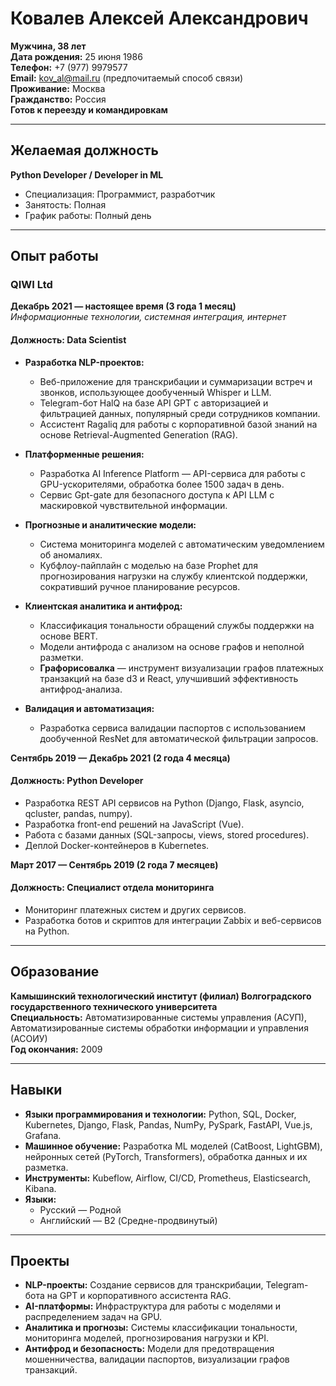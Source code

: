 # Ковалев Алексей Александрович
**Мужчина, 38 лет**  
**Дата рождения:** 25 июня 1986  
**Телефон:** +7 (977) 9979577  
**Email:** [kov_al@mail.ru](mailto:kov_al@mail.ru) (предпочитаемый способ связи)  
**Проживание:** Москва  
**Гражданство:** Россия  
**Готов к переезду и командировкам**

---

## Желаемая должность
**Python Developer / Developer in ML**  
- Специализация: Программист, разработчик  
- Занятость: Полная  
- График работы: Полный день  

---

## Опыт работы
### **QIWI Ltd**  
**Декабрь 2021 — настоящее время (3 года 1 месяц)**  
*Информационные технологии, системная интеграция, интернет*  
#### Должность: Data Scientist  
- **Разработка NLP-проектов:**
  - Веб-приложение для транскрибации и суммаризации встреч и звонков, использующее дообученный Whisper и LLM.
  - Telegram-бот HalQ на базе API GPT с авторизацией и фильтрацией данных, популярный среди сотрудников компании.
  - Ассистент Ragaliq для работы с корпоративной базой знаний на основе Retrieval-Augmented Generation (RAG).

- **Платформенные решения:**
  - Разработка AI Inference Platform — API-сервиса для работы с GPU-ускорителями, обработка более 1500 задач в день.
  - Сервис Gpt-gate для безопасного доступа к API LLM с маскировкой чувствительной информации.

- **Прогнозные и аналитические модели:**
  - Система мониторинга моделей с автоматическим уведомлением об аномалиях.
  - Кубфлоу-пайплайн с моделью на базе Prophet для прогнозирования нагрузки на службу клиентской поддержки, сокративший ручное планирование ресурсов.

- **Клиентская аналитика и антифрод:**
  - Классификация тональности обращений службы поддержки на основе BERT.
  - Модели антифрода с анализом на основе графов и неполной разметки.
  - **Графорисовалка** — инструмент визуализации графов платежных транзакций на базе d3 и React, улучшивший эффективность антифрод-анализа.

- **Валидация и автоматизация:**
  - Разработка сервиса валидации паспортов с использованием дообученной ResNet для автоматической фильтрации запросов.

**Сентябрь 2019 — Декабрь 2021 (2 года 4 месяца)**  
#### Должность: Python Developer  
- Разработка REST API сервисов на Python (Django, Flask, asyncio, qcluster, pandas, numpy).  
- Разработка front-end решений на JavaScript (Vue).  
- Работа с базами данных (SQL-запросы, views, stored procedures).  
- Деплой Docker-контейнеров в Kubernetes.  

**Март 2017 — Сентябрь 2019 (2 года 7 месяцев)**  
#### Должность: Специалист отдела мониторинга  
- Мониторинг платежных систем и других сервисов.  
- Разработка ботов и скриптов для интеграции Zabbix и веб-сервисов на Python.  

---

## Образование
**Камышинский технологический институт (филиал) Волгоградского государственного технического университета**  
**Специальность:** Автоматизированные системы управления (АСУП), Автоматизированные системы обработки информации и управления (АСОИУ)  
**Год окончания:** 2009

---

## Навыки
- **Языки программирования и технологии:** Python, SQL, Docker, Kubernetes, Django, Flask, Pandas, NumPy, PySpark, FastAPI, Vue.js, Grafana.  
- **Машинное обучение:** Разработка ML моделей (CatBoost, LightGBM), нейронных сетей (PyTorch, Transformers), обработка данных и их разметка.  
- **Инструменты:** Kubeflow, Airflow, CI/CD, Prometheus, Elasticsearch, Kibana.  
- **Языки:**  
  - Русский — Родной  
  - Английский — B2 (Средне-продвинутый)

---

## Проекты
- **NLP-проекты:** Создание сервисов для транскрибации, Telegram-бота на GPT и корпоративного ассистента RAG.  
- **AI-платформы:** Инфраструктура для работы с моделями и распределением задач на GPU.  
- **Аналитика и прогнозы:** Системы классификации тональности, мониторинга моделей, прогнозирования нагрузки и KPI.  
- **Антифрод и безопасность:** Модели для предотвращения мошенничества, валидации паспортов, визуализации графов транзакций.  
